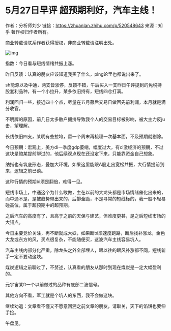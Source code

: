 # 5月27日早评 超预期利好，汽车主线！

作者：分析师刘少
链接：https://zhuanlan.zhihu.com/p/520548643
来源：知乎
著作权归作者所有。

商业转载请联系作者获得授权，非商业转载请注明出处。


![img](https://pica.zhimg.com/v2-7993c653b6a282c1afa7806f2ffaab5b_720w.jpg?source=d16d100b)

指数：今日看与短线情绪共振上涨。

昨日反馈：认真的朋友应该知道我买了什么，ping论里也都说出来了。

sh能源以及中通，两支皆涨停，反馈不错，午后买入一支昨日午评提到的免税持股套利品种，有一个小拉升，某多依旧持有，短线四仓打满。

利润回归一些，接近四十个点，尽量在五月蕞后交易日做回先前利润，本月就是满分收官。

不明牌的原因，前几日太多散户拥挤导致我个人的交易目标被影响，被大主力反ju击，望理解。

长线依旧四支，某明有些拉垮，留一个周末再梳理一次基本面，不及预期就剔除。

今日预期：宏观上，美方di一季度gdp萎缩，幅度过大，有ci激经济的预期，不过这块是鲍某提前聊过的，他后续观点现在还没定下来，只能靠资金自己想象。

纳指也有筑底形态，叠加大环境，如果这里能跟A股走出宽松共振，大行情提前到来，逻辑之前已谈。

这种行情的预期bi须是翻倍，难得一见。

短线市场上，中通这个为什么敢做，主在以前的大龙头都是市场情绪催化出来的，而中通不是，是被趋势带出来的，后排全跪，不是寻常的短线标的，我一般不轻易碰高位，属于超预期中的超预期。

之后汽车的高度有了，且高于之前的天保与建艺，但难度更甚，是之后短线市场的大锚点。

今日主要竞价关注，再不断就成大妖，如果断bi须速度跑路，断后找补涨龙，金色大龙或东方的风，买点很复杂，不能随便买，这波汽车主线容易坑人。

汽车主线内部分化严重，除龙头之外全部埋人，跟以往的跟风补涨都不同，短线新手一定不要动这块。

煤炭逻辑之前聊过了，不赘述，认真看的朋友从那时到现在煤炭是一定大幅盈利的。

元宇宙某ft一个以前做过的品种有底部二波信号。

其他方向不看，军工就是个坑人的东西，我不会做这块。

继续劝退：文章看不懂又不愿意回溯之前文章的朋友，请取关，天下的馅饼也要伸手捡。

午盘见。



